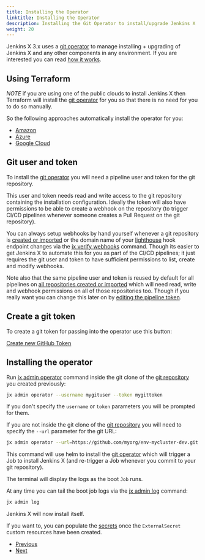 ```yaml
---
title: Installing the Operator
linktitle: Installing the Operator
description: Installing the Git Operator to install/upgrade Jenkins X
weight: 20
---
```


Jenkins X 3.x uses a [git operator](https://github.com/jenkins-x/jx-git-operator) to manage installing + upgrading of Jenkins X and any other components in any environment. If you are interested you can read [how it works](/docs/v3/about/how-it-works/).


## Using Terraform

*NOTE* if you are using one of the public clouds to install Jenkins X then Terraform will install the [git operator](https://github.com/jenkins-x/jx-git-operator) for you so that there is no need for you to do so manually.

So the following approaches automatically install the operator for you:

* [Amazon](/docs/v3/getting-started/eks/)
* [Azure](/docs/v3/getting-started/azure/)
* [Google Cloud](/docs/v3/getting-started/gke/)

## Git user and token

To install the [git operator](https://github.com/jenkins-x/jx-git-operator) you will need a pipeline user and token for the git repository.

This user and token needs read and write access to the git repository containing the installation configuration. Ideally the token will also have permissions to be able to create a webhook on the repository (to trigger CI/CD pipelines whenever someone creates a Pull Request on the git repository).

You can always setup webhooks by hand yourself whenever a git repository is [created or imported](/docs/v3/develop/create-project/) or the domain name of your [lighthouse](https://github.com/jenkins-x/lighthouse) hook endpoint changes via the [jx verify webhooks](https://github.com/jenkins-x/jx-verify/blob/master/docs/cmd/jx-verify_webhooks.md) command. Though its easier to get Jenkins X to automate this for you as part of the CI/CD pipelines; it just requires the git user and token to have sufficient permissions to list, create and modify webhooks.

Note also that the same pipeline user and token is reused by default for all pipelines on [all repositories created or imported](/docs/v3/develop/create-project/) which will need read, write and webhook permissions on all of those repositories too. Though if you really want you can change this later on by [editing the pipeline token](/docs/v3/guides/secrets/#edit-secrets).


## Create a git token

To create a git token for passing into the operator use this button:

<a href="https://github.com/settings/tokens/new?scopes=repo,read:user,read:org,user:email,admin:repo_hook,delete_repo,write:packages,read:packages,write:discussion,workflow" target="github" class="btn bg-primary text-light">Create new GitHub Token</a> 

## Installing the operator

Run [jx admin operator](https://github.com/jenkins-x/jx-admin/blob/master/docs/cmd/jx-admin_operator.md) command inside the git clone of the [git repository](/docs/v3/getting-started/) you created previously:

```bash
jx admin operator --username mygituser --token mygittoken
```

If you don't specify the `username` or `token` parameters you will be prompted for them.

If you are not inside the git clone of the [git repository](/docs/v3/getting-started/) you will need to specify the `--url` parameter for the git URL:

```bash 
jx admin operator --url=https://github.com/myorg/env-mycluster-dev.git --username mygituser --token mygittoken
```

This command will use helm to install the [git operator](https://github.com/jenkins-x/jx-git-operator) which will trigger a Job to install Jenkins X (and re-trigger a Job whenever you commit to your git repository).

The terminal will display the logs as the boot `Job` runs. 

At any time you can tail the boot job logs via the [jx admin log](https://github.com/jenkins-x/jx-admin/blob/master/docs/cmd/jx-admin_log.md) command:

```bash 
jx admin log
```

Jenkins X will now install itself.

If you want to, you can populate the [secrets](/docs/v3/guides/secrets/) once the `ExternalSecret` custom resources have been created. 

<nav>
  <ul class="pagination">
    <li class="page-item"><a class="page-link" href="../config">Previous</a></li>
    <li class="page-item"><a class="page-link" href="../secrets">Next</a></li>
  </ul>
</nav>
